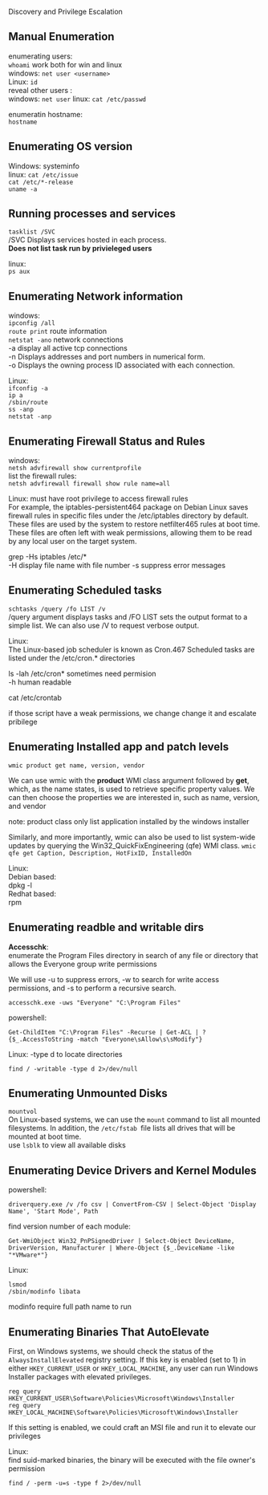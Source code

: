 Discovery and Privilege Escalation 

## Manual Enumeration
enumerating users:  
`whoami` work both for win and linux  
windows: `net user <username>`  
Linux: `id`  
reveal other users :  
windows: `net user` 
linux: `cat /etc/passwd`  

enumeratin hostname:  
`hostname`  

## Enumerating OS version 
Windows: systeminfo  
linux: `cat /etc/issue`  
`cat /etc/*-release`  
`uname -a`  

## Running processes and services
`tasklist /SVC`  
/SVC                    Displays services hosted in each process.  
**Does not list task run by privieleged users**  

linux:  
`ps aux`  

## Enumerating Network information  
windows:  
`ipconfig /all`  
`route print`  route information  
`netstat -ano`  network connections  
-a display all active tcp connections  
-n            Displays addresses and port numbers in numerical form.  
-o            Displays the owning process ID associated with each connection.  

Linux:  
`ifconfig -a`  
`ip a`  
`/sbin/route`  
`ss -anp`  
`netstat -anp`  


## Enumerating Firewall Status and Rules  
windows:  
`netsh advfirewall show currentprofile`  
list the firewall rules:  
`netsh advfirewall firewall show rule name=all`  

Linux: must have root privilege to access firewall rules  
For example, the iptables-persistent464 package on Debian Linux saves firewall rules in specific
files under the /etc/iptables directory by default. These files are used by the system to restore
netfilter465 rules at boot time. These files are often left with weak permissions, allowing them to
be read by any local user on the target system.  

grep -Hs iptables /etc/*  
-H display file name with file number 
-s suppress error messages 


## Enumerating Scheduled tasks  
`schtasks /query /fo LIST /v`  
/query argument displays tasks and /FO LIST sets the output format to a simple list. We can also use /V to request verbose output.


Linux:  
The Linux-based job scheduler is known as Cron.467 Scheduled tasks are listed under the /etc/cron.* directories 

ls -lah /etc/cron*  sometimes need permision  
-h human readable  

cat /etc/crontab  


if those script have a weak permissions, we change change it and escalate pribilege  
## Enumerating Installed app and patch levels  
`wmic product get name, version, vendor`  

We can use wmic with the **product** WMI class argument followed by **get**, which, as the name states, is used to retrieve specific property values. We can then choose the properties we are interested in, such as name, version, and vendor  

note: product class only list application installed by the windows installer  

Similarly, and more importantly, wmic can also be used to list system-wide updates by querying the Win32_QuickFixEngineering (qfe) WMI class.
`wmic qfe get Caption, Description, HotFixID, InstalledOn`  

Linux:  
Debian based:  
dpkg -l  
Redhat based:  
rpm  


## Enumerating readble and writable dirs 
**Accesschk**:  
enumerate the Program Files directory in search of any file or directory that allows the Everyone group write permissions  

We will use -u to suppress errors, -w to search for write access permissions, and -s to perform a recursive search.
```
accesschk.exe -uws "Everyone" "C:\Program Files"
```
powershell:  
```
Get-ChildItem "C:\Program Files" -Recurse | Get-ACL | ?{$_.AccessToString -match "Everyone\sAllow\s\sModify"}
```

Linux:  -type d to locate directories
```
find / -writable -type d 2>/dev/null  
```


## Enumerating Unmounted Disks
`mountvol`  
On Linux-based systems, we can use the `mount` command to list all mounted filesystems. In addition, the `/etc/fstab `file lists all drives that will be mounted at boot time.  
use `lsblk` to view all available disks  

## Enumerating Device Drivers and Kernel Modules 
powershell: 
```
driverquery.exe /v /fo csv | ConvertFrom-CSV | Select-Object 'Display Name', 'Start Mode', Path
```

find version number of each module: 
```
Get-WmiObject Win32_PnPSignedDriver | Select-Object DeviceName, DriverVersion, Manufacturer | Where-Object {$_.DeviceName -like "*VMware*"}
```

Linux:
```
lsmod
/sbin/modinfo libata  
```
modinfo require full path name to run  

## Enumerating Binaries That AutoElevate 
First, on Windows systems, we should check the status of the `AlwaysInstallElevated` registry setting. If this key is enabled (set to 1) in either `HKEY_CURRENT_USER` or `HKEY_LOCAL_MACHINE`, any user can run Windows Installer packages with elevated privileges.

```
reg query HKEY_CURRENT_USER\Software\Policies\Microsoft\Windows\Installer
reg query HKEY_LOCAL_MACHINE\Software\Policies\Microsoft\Windows\Installer
```

If this setting is enabled, we could craft an MSI file and run it to elevate our privileges

Linux:  
find suid-marked binaries, the binary will be executed with the file owner's permission
```
find / -perm -u=s -type f 2>/dev/null
```

